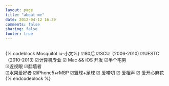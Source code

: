 ```yaml
---
layout: page
title: "about me"
date: 2012-04-12 16:39
comments: false
sharing: false
footer: true
---
```



<div align=center>
<img src="http://farm6.staticflickr.com/5199/6924169242_6889b50b3d.jpg" title="my Pic" alt="">
</div>


{% codeblock MosquitoLiu-小文%}
☑80后
	☑SCU（2006-2010)
	☑UESTC（2010-2013)
	☑计算机专业
	☑ Mac && iOS 开发
		☑半个宅男	
		☑近视眼
		☑翻墙者	
		☑水果爱好者
		☑iPhone5+rMBP
			☑篮球+足球
			☑ 爱唠叨
			☑ 爱相声
			☑ 爱开心麻花
{% endcodeblock %}